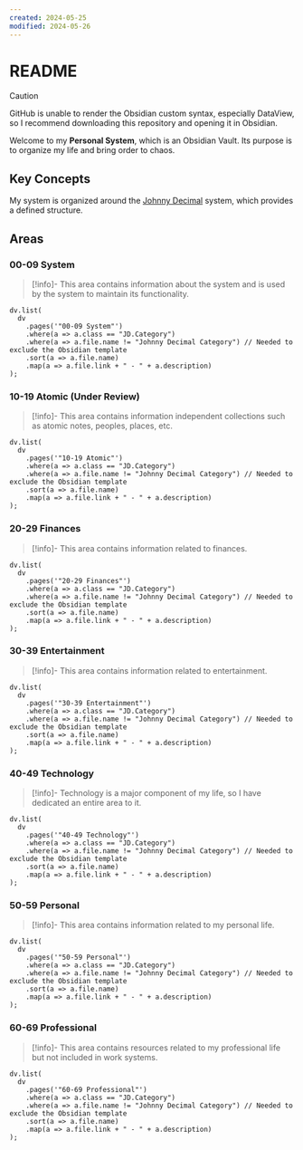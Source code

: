 ```yaml
---
created: 2024-05-25
modified: 2024-05-26
---
```


# README

>[!caution]
>GitHub is unable to render the Obsidian custom syntax, especially DataView, so I recommend downloading this repository and opening it in Obsidian.

Welcome to my **Personal System**, which is an Obsidian Vault. Its purpose is to organize my life and bring order to chaos.

## Key Concepts

My system is organized around the [Johnny Decimal](https://johnnydecimal.com/) system, which provides a defined structure.

## Areas

### 00-09 System

>[!info]-
>This area contains information about the system and is used by the system to maintain its functionality.

```dataviewjs
dv.list(
  dv
    .pages('"00-09 System"')
    .where(a => a.class == "JD.Category")
    .where(a => a.file.name != "Johnny Decimal Category") // Needed to exclude the Obsidian template
    .sort(a => a.file.name)
    .map(a => a.file.link + " - " + a.description)
);
```

### 10-19 Atomic (Under Review)

>[!info]-
>This area contains information independent collections such as atomic notes, peoples, places, etc.

```dataviewjs
dv.list(
  dv
    .pages('"10-19 Atomic"')
    .where(a => a.class == "JD.Category")
    .where(a => a.file.name != "Johnny Decimal Category") // Needed to exclude the Obsidian template
    .sort(a => a.file.name)
    .map(a => a.file.link + " - " + a.description)
);
```

### 20-29 Finances

>[!info]-
>This area contains information related to finances.

```dataviewjs
dv.list(
  dv
    .pages('"20-29 Finances"')
    .where(a => a.class == "JD.Category")
    .where(a => a.file.name != "Johnny Decimal Category") // Needed to exclude the Obsidian template
    .sort(a => a.file.name)
    .map(a => a.file.link + " - " + a.description)
);
```

### 30-39 Entertainment

>[!info]-
>This area contains information related to entertainment.

```dataviewjs
dv.list(
  dv
    .pages('"30-39 Entertainment"')
    .where(a => a.class == "JD.Category")
    .where(a => a.file.name != "Johnny Decimal Category") // Needed to exclude the Obsidian template
    .sort(a => a.file.name)
    .map(a => a.file.link + " - " + a.description)
);
```

### 40-49 Technology

>[!info]-
>Technology is a major component of my life, so I have dedicated an entire area to it.

```dataviewjs
dv.list(
  dv
    .pages('"40-49 Technology"')
    .where(a => a.class == "JD.Category")
    .where(a => a.file.name != "Johnny Decimal Category") // Needed to exclude the Obsidian template
    .sort(a => a.file.name)
    .map(a => a.file.link + " - " + a.description)
);
```

### 50-59 Personal

>[!info]-
>This area contains information related to my personal life.

```dataviewjs
dv.list(
  dv
    .pages('"50-59 Personal"')
    .where(a => a.class == "JD.Category")
    .where(a => a.file.name != "Johnny Decimal Category") // Needed to exclude the Obsidian template
    .sort(a => a.file.name)
    .map(a => a.file.link + " - " + a.description)
);
```

### 60-69 Professional

>[!info]-
>This area contains resources related to my professional life but not included in work systems.

```dataviewjs
dv.list(
  dv
    .pages('"60-69 Professional"')
    .where(a => a.class == "JD.Category")
    .where(a => a.file.name != "Johnny Decimal Category") // Needed to exclude the Obsidian template
    .sort(a => a.file.name)
    .map(a => a.file.link + " - " + a.description)
);
```